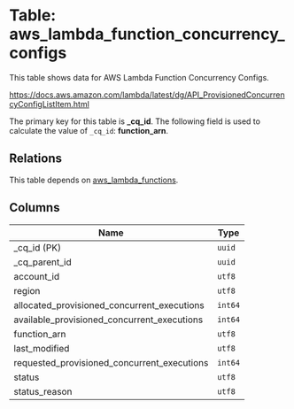 # Table: aws_lambda_function_concurrency_configs

This table shows data for AWS Lambda Function Concurrency Configs.

https://docs.aws.amazon.com/lambda/latest/dg/API_ProvisionedConcurrencyConfigListItem.html

The primary key for this table is **_cq_id**.
The following field is used to calculate the value of `_cq_id`: **function_arn**.
## Relations

This table depends on [aws_lambda_functions](aws_lambda_functions.md).

## Columns

| Name          | Type          |
| ------------- | ------------- |
|_cq_id (PK)|`uuid`|
|_cq_parent_id|`uuid`|
|account_id|`utf8`|
|region|`utf8`|
|allocated_provisioned_concurrent_executions|`int64`|
|available_provisioned_concurrent_executions|`int64`|
|function_arn|`utf8`|
|last_modified|`utf8`|
|requested_provisioned_concurrent_executions|`int64`|
|status|`utf8`|
|status_reason|`utf8`|